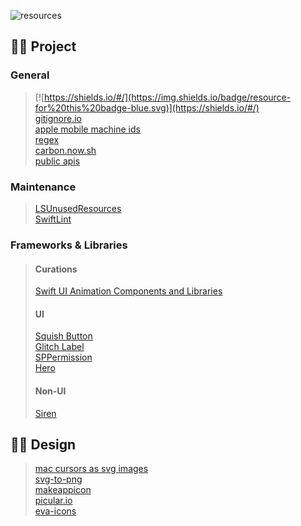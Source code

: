 ![resources](https://user-images.githubusercontent.com/35065894/48777486-042e3280-ed16-11e8-9c61-a1844aaeaa5a.png)

## ☝🏻 Project
### General
> [![https://shields.io/#/](https://img.shields.io/badge/resource-for%20this%20badge-blue.svg)](https://shields.io/#/)  
> [gitignore.io](https://gitignore.io)  
> [apple mobile machine ids](https://gist.github.com/adamawolf/3048717#file-apple_mobile_device_types-txt-L32)  
> [regex](https://regexr.com/)  
> [carbon.now.sh](https://carbon.now.sh)  
> [public apis](https://github.com/abhishekbanthia/Public-APIs)

### Maintenance
> [LSUnusedResources](https://github.com/tinymind/LSUnusedResources)   
> [SwiftLint](https://github.com/realm/SwiftLint)

### Frameworks & Libraries
> #### Curations
> [Swift UI Animation Components and Libraries](https://github.com/Ramotion/swift-ui-animation-components-and-libraries)
> #### UI
> [Squish Button](https://github.com/BalestraPatrick/SquishButton)  
> [Glitch Label](https://github.com/kciter/GlitchLabel)  
> [SPPermission](https://github.com/IvanVorobei/SPPermission)  
> [Hero](https://github.com/HeroTransitions/Hero)  
> #### Non-UI
> [Siren](https://github.com/ArtSabintsev/Siren)

## ✌🏻 Design 
> [mac cursors as svg images](https://github.com/daviddarnes/mac-cursors)  
> [svg-to-png](https://ezgif.com/svg-to-png)  
> [makeappicon](https://makeappicon.com/)  
> [picular.io](https://picular.co)  
> [eva-icons](https://github.com/akveo/eva-icons)
